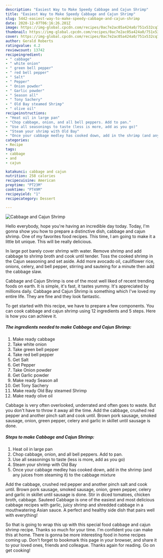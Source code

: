 ```yaml
---
description: "Easiest Way to Make Speedy Cabbage and Cajun Shrimp"
title: "Easiest Way to Make Speedy Cabbage and Cajun Shrimp"
slug: 5442-easiest-way-to-make-speedy-cabbage-and-cajun-shrimp
date: 2020-12-07T06:16:26.201Z
image: https://img-global.cpcdn.com/recipes/0ac7e2ac05a424a0/751x532cq70/cabbage-and-cajun-shrimp-recipe-main-photo.jpg
thumbnail: https://img-global.cpcdn.com/recipes/0ac7e2ac05a424a0/751x532cq70/cabbage-and-cajun-shrimp-recipe-main-photo.jpg
cover: https://img-global.cpcdn.com/recipes/0ac7e2ac05a424a0/751x532cq70/cabbage-and-cajun-shrimp-recipe-main-photo.jpg
author: Gerald Roberts
ratingvalue: 4.2
reviewcount: 13742
recipeingredient:
- " cabbage"
- " white onion"
- " green bell pepper"
- " red bell pepper"
- " Salt"
- " Pepper"
- " Onion powder"
- " Garlic powder"
- " Season all"
- " Tony Sachery"
- " Old Bay steamed Shrimp"
- " olive oil"
recipeinstructions:
- "Heat oil in large pan"
- "Chop cabbage, onion, and all bell peppers. Add to pan."
- "Use all seasonings to taste (less is more, add as you go)"
- "Steam your shrimp with Old Bay"
- "Once your cabbage medley has cooked down, add in the shrimp (and any juices from steaming it) to the cabbage mixture"
categories:
- Recipe
tags:
- cabbage
- and
- cajun

katakunci: cabbage and cajun 
nutrition: 258 calories
recipecuisine: American
preptime: "PT23M"
cooktime: "PT49M"
recipeyield: "1"
recipecategory: Dessert

---
```



![Cabbage and Cajun Shrimp](https://img-global.cpcdn.com/recipes/0ac7e2ac05a424a0/751x532cq70/cabbage-and-cajun-shrimp-recipe-main-photo.jpg)

Hello everybody, hope you're having an incredible day today. Today, I'm gonna show you how to prepare a distinctive dish, cabbage and cajun shrimp. One of my favorites food recipes. This time, I am going to make it a little bit unique. This will be really delicious.

In large pot barely cover shrimp with water. Remove shrimp and add cabbage to shrimp broth and cook until tender. Toss the cooked shrimp in the Cajun seasoning and set aside. Add more avocado oil, cauliflower rice, onions, celery, and bell pepper, stirring and sauteing for a minute then add the cabbage slaw.

Cabbage and Cajun Shrimp is one of the most well liked of recent trending foods on earth. It is simple, it's fast, it tastes yummy. It's appreciated by millions daily. Cabbage and Cajun Shrimp is something which I've loved my entire life. They are fine and they look fantastic.


To get started with this recipe, we have to prepare a few components. You can cook cabbage and cajun shrimp using 12 ingredients and 5 steps. Here is how you can achieve it.

<!--inarticleads1-->

##### The ingredients needed to make Cabbage and Cajun Shrimp:

1. Make ready  cabbage
1. Take  white onion
1. Take  green bell pepper
1. Take  red bell pepper
1. Get  Salt
1. Get  Pepper
1. Take  Onion powder
1. Get  Garlic powder
1. Make ready  Season all
1. Get  Tony Sachery
1. Make ready  Old Bay steamed Shrimp
1. Make ready  olive oil


Cabbage is very often overlooked, underrated and often goes to waste. But you don&#39;t have to throw it away all the time. Add the cabbage, crushed red pepper and another pinch salt and cook until. Brown pork sausage, smoked sausage, onion, green pepper, celery and garlic in skillet until sausage is done. 

<!--inarticleads2-->

##### Steps to make Cabbage and Cajun Shrimp:

1. Heat oil in large pan
1. Chop cabbage, onion, and all bell peppers. Add to pan.
1. Use all seasonings to taste (less is more, add as you go)
1. Steam your shrimp with Old Bay
1. Once your cabbage medley has cooked down, add in the shrimp (and any juices from steaming it) to the cabbage mixture


Add the cabbage, crushed red pepper and another pinch salt and cook until. Brown pork sausage, smoked sausage, onion, green pepper, celery and garlic in skillet until sausage is done. Stir in diced tomatoes, chicken broth, cabbage. Sauteed Cabbage is one of the easiest and most delicious cabbage recipes with garlic, juicy shrimp and shredded cabbage in a mouthwatering Asian sauce. A perfect and healthy side dish that pairs well with everything! 

So that is going to wrap this up with this special food cabbage and cajun shrimp recipe. Thanks so much for your time. I'm confident you can make this at home. There is gonna be more interesting food in home recipes coming up. Don't forget to bookmark this page in your browser, and share it to your loved ones, friends and colleague. Thanks again for reading. Go on get cooking!
